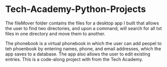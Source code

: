 # Tech-Academy-Python-Projects

The fileMover folder contains the files for a desktop app I built that allows the user to find two directories, and upon a command, will search for all txt files in one directory and move them to another.

The phonebook is a virtual phonebook in which the user can add peopel to teh phoenbook by entering names, phone, and email addresses, which the app saves to a database. The app also allows the user to edit existing entries. This is a code-along project with from the Tech Academy.
